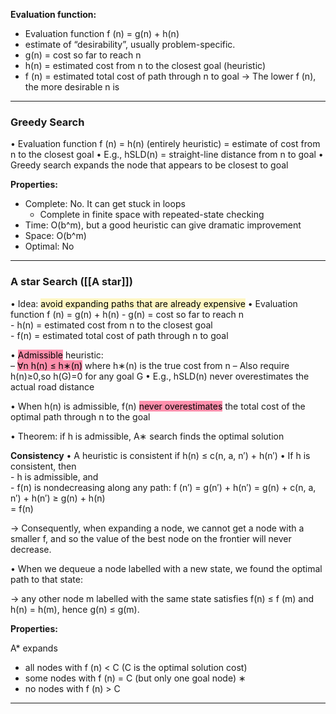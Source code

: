 
**Evaluation function:**
- Evaluation function f (n) = g(n) + h(n)  
-  estimate of “desirability”, usually problem-specific.  
- g(n) = cost so far to reach n  
- h(n) = estimated cost from n to the closest goal (heuristic) 
- f (n) = estimated total cost of path through n to goal
-> The lower f (n), the more desirable n is

---

### Greedy Search

• Evaluation function f (n) = h(n) (entirely heuristic) = estimate of cost from n to the closest goal
• E.g., hSLD(n) = straight-line distance from n to goal
• Greedy search expands the node that appears to be closest to goal

**Properties:**
-   Complete: No. It can get stuck in loops
    -   Complete in finite space with repeated-state checking
-   Time: O(b^m), but a good heuristic can give dramatic improvement
-   Space: O(b^m)
-   Optimal: No

---

### A star Search ([[A star]])
• Idea: <mark style="background: #FFF3A3A6;">avoid expanding paths that are already expensive</mark> 
• Evaluation function f (n) = g(n) + h(n)
	-  g(n) = cost so far to reach n  
	-  h(n) = estimated cost from n to the closest goal  
	- f(n) = estimated total cost of path through n to goal

• <mark style="background: #FF5582A6;">Admissible</mark> heuristic:  
	– <mark style="background: #FF5582A6;">∀n h(n) ≤ h∗(n)</mark> where h∗(n) is the true cost from n 
	– Also require h(n)≥0,so h(G)=0 for any goal G
• E.g., hSLD(n) never overestimates the actual road distance

• When h(n) is admissible, f(n) <mark style="background: #FF5582A6;">never overestimates</mark> the total cost of the optimal path through n to the goal

• Theorem: if h is admissible, A∗ search finds the optimal solution


**Consistency**
• A heuristic is consistent if h(n) ≤ c(n, a, n′) + h(n′)
• If h is consistent, then  
	- h is admissible, and  
	- f(n) is nondecreasing along any path: f (n′) = g(n′) + h(n′)
		= g(n) + c(n, a, n′) + h(n′) ≥ g(n) + h(n)  
		= f(n)

-> Consequently, when expanding a node, we cannot get a node with a smaller f, and so the value of the best node on the frontier will never decrease.

• When we dequeue a node labelled with a new state, we found the optimal path to that state:

-> any other node m labelled with the same state satisfies f(n) ≤ f (m) and h(n) = h(m), hence g(n) ≤ g(m).


**Properties:**

A* expands  
- all nodes with f (n) < C (C is the optimal solution cost)
- some nodes with f (n) = C (but only one goal node) ∗
- no nodes with f (n) > C



---






